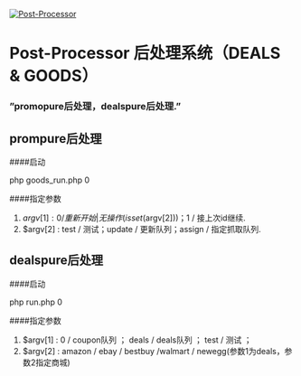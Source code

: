 [![Post-Processor]()]()

# Post-Processor 后处理系统（DEALS & GOODS）
### ”promopure后处理，dealspure后处理.”


## prompure后处理

####启动

php goods_run.php 0

####指定参数

1. $argv[1] : 0 / 重新开始|无操作 (isset($argv[2]))；1 / 接上次id继续.
2. $argv[2] : test / 测试；update / 更新队列；assign / 指定抓取队列.

## dealspure后处理

####启动

php run.php 0

####指定参数

1. $argv[1] : 0 / coupon队列 ； deals / deals队列 ；  test / 测试 ；
2. $argv[2] : amazon / ebay / bestbuy /walmart / newegg(参数1为deals，参数2指定商城)


